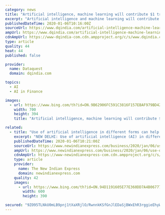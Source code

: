 ```yaml
---
category: news
title: "Artificial intelligence, machine learning will contribute $1 trillion to Indian economy: Piyush Goyal"
excerpt: "Artificial intelligence and machine learning will contribute USD 1 trillion by 2035 and this is a good beginning ... Hub by NSE will strengthen and empower those working in the BFSI sector and will benefit investors and the financial services to give world class services through knowledge, innovation and value-addition."
publishedDateTime: 2020-01-06T10:16:00Z
sourceUrl: https://www.dqindia.com/artificial-intelligence-machine-learning-will-contribute-1-trillion-indian-economy-piyush-goyal/
ampUrl: https://www.dqindia.com/artificial-intelligence-machine-learning-will-contribute-1-trillion-indian-economy-piyush-goyal/amp/
cdnAmpUrl: https://www-dqindia-com.cdn.ampproject.org/c/s/www.dqindia.com/artificial-intelligence-machine-learning-will-contribute-1-trillion-indian-economy-piyush-goyal/amp/
type: article
quality: 44
heat: 44
published: false

provider:
  name: Dataquest
  domain: dqindia.com

topics:
  - AI
  - AI in Finance

images:
  - url: https://www.bing.com/th?id=ON.9B62906FC591C3816F157EBAF979BD42
    width: 700
    height: 394
    title: "Artificial intelligence, machine learning will contribute $1 trillion to Indian economy: Piyush Goyal"

related:
  - title: "Use of artificial intelligence in different forms can help achieve $5 trillion economy: Piyush Goyal"
    excerpt: "NEW DELHI: Use of artificial intelligence (AI) in different forms can help achieve the target of making India a USD 5 trillion economy in the coming years, Commerce and Industry Minister Piyush Goyal said on Monday. He said various departments are working to see how AI, space technology and other modern tools can be used to push economic growth ..."
    publishedDateTime: 2020-01-06T10:21:00Z
    sourceUrl: https://www.newindianexpress.com/business/2020/jan/06/use-of-artificial-intelligence-in-different-forms-can-help-achieve-5-trillion-economy-piyush-goyal-2085831.html
    ampUrl: https://www.newindianexpress.com/business/2020/jan/06/use-of-artificial-intelligence-in-different-forms-can-help-achieve-5-trillion-economy-piyush-goyal-2085831.amp
    cdnAmpUrl: https://www-newindianexpress-com.cdn.ampproject.org/c/s/www.newindianexpress.com/business/2020/jan/06/use-of-artificial-intelligence-in-different-forms-can-help-achieve-5-trillion-economy-piyush-goyal-2085831.amp
    type: article
    provider:
      name: The New Indian Express
      domain: newindianexpress.com
    quality: 42
    images:
      - url: https://www.bing.com/th?id=ON.94D1191605E77E360DD7A4B0677728AD
        width: 600
        height: 390

secured: "9ZO95TLNkU0mLB9pnj1tXaXRjlO/RwnnkKSfGnJlEDaSjBWxEhR3rggieEhyWsZe15Iz+ABwy+Rt4cfmjMAxh+F6ba3VdEDESpyl82pbhSNizH5dOMkEE3+kiggoNF8Z+b4DQCOZf+SnjZbvrXqfp3bbPK8f7VWJXrkoBYktXZnphVrNN/vXh+WZqsw0/Eb3EQ0mbeI5RS6d6PY+OgysdDH3TcRU3jzn/bPV79hRMVxuamx3P4P5JUOpaqsPRUYj/WFbYGl65eQHBEfOL6YUPw==;U/MlDVpk05cCKlmrgrkB9Q=="
---
```



